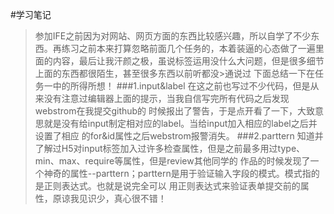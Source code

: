#学习笔记
>参加IFE之前因为对网站、网页方面的东西比较感兴趣，所以自学了不少东西。再练习之前本来打算忽略前面几个任务的，本着装逼的心态做了一遍里面的内容，最后让我汗颜之极，虽说标签运用没什么大问题，但是很多细节上面的东西都很陌生，甚至很多东西以前听都没>通说过
下面总结一下在任务一中的所得所想！
###1.input&label
        在这之前也写过不少代码，但是从来没有注意过编辑器上面的提示，当我自信写完所有代码之后发现webstrom在我提交github的
    时候报出了警告，于是点开看了一下，大致意思就是没有给input制定相对应的label。当给input加入相应的label之后并设置了相应
    的for&id属性之后webstrom报警消失。
###2.parttern
        知道并了解过H5对input标签加入过许多检查属性，但是之前最多用过type、min、max、require等属性，但是review其他同学的
     作品的时候发现了一个神奇的属性--parttern；parttern是用于验证输入字段的模式。模式指的是正则表达式。也就是说完全可以
     用正则表达式来验证表单提交前的属性，原谅我见识少，真心很不错！
    